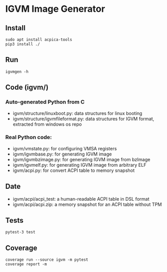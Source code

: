 # IGVM Image Generator

## Install
```
sudo apt install acpica-tools
pip3 install ./
```

## Run
```
igvmgen -h
```

## Code (igvm/)

### Auto-generated Python from C 
* igvm/structure/linuxboot.py: data structures for linux booting
* igvm/structure/igvmfileformat.py: data structures for IGVM format, extracted from windows os repo

### Real Python code:

* igvm/vmstate.py: for configuring VMSA registers
* igvm/igvmbase.py: for generating IGVM image
* igvm/igvmbzimage.py: for generating IGVM image from  bzImage
* igvm/igvmelf.py: for generating IGVM image from arbitrary ELF
* igvm/acpi.py: for convert ACPI table to memory snapshot

## Date

* igvm/acpi/acpi_test: a human-readable ACPI table in DSL format
* igvm/acpi/acpi.zip: a memory snapshot for an ACPI table without TPM

## Tests
```
pytest-3 test
```

## Coverage

```
coverage run --source igvm -m pytest
coverage report -m
```